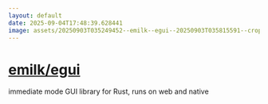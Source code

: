 ```yaml
---
layout: default
date: 2025-09-04T17:48:39.628441
image: assets/20250903T035249452--emilk--egui--20250903T035815591--cropped.png
---
```


# [emilk/egui](https://github.com/emilk/egui)

immediate mode GUI library for Rust, runs on web and native
